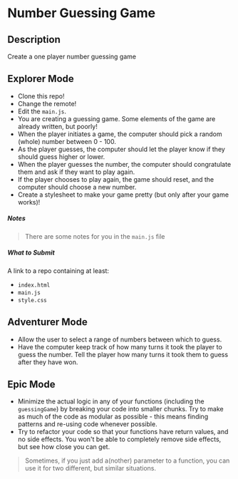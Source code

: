 # Number Guessing Game

## Description

Create a one player number guessing game

## Explorer Mode

* Clone this repo!
* Change the remote!
* Edit the `main.js`.
* You are creating a guessing game. Some elements of the game are already written, but poorly!
* When the player initiates a game, the computer should pick a random (whole) number between 0 - 100.
* As the player guesses, the computer should let the player know if they should guess higher or lower.
* When the player guesses the number, the computer should congratulate them and ask if they want to play again.
* If the player chooses to play again, the game should reset, and the computer should choose a new number.
* Create a stylesheet to make your game pretty (but only after your game works)!

##### Notes

> There are some notes for you in the `main.js` file

##### What to Submit

A link to a repo containing at least:
* `index.html`
* `main.js`
* `style.css`

## Adventurer Mode

* Allow the user to select a range of numbers between which to guess.
* Have the computer keep track of how many turns it took the player to guess the number. Tell the player how many turns it took them to guess after they have won.

## Epic Mode

* Minimize the actual logic in any of your functions (including the `guessingGame`) by breaking your code into smaller chunks. Try to make as much of the code as modular as possible - this means finding patterns and re-using code whenever possible.
* Try to refactor your code so that your functions have return values, and no side effects. You won't be able to completely remove side effects, but see how close you can get.

> Sometimes, if you just add a(nother) parameter to a function, you can use it for two different, but similar situations.
